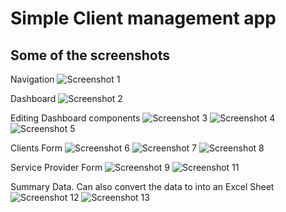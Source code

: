 # Simple Client management app

## Some of the screenshots

Navigation
![Screenshot 1](img/1.png)

Dashboard
![Screenshot 2](img/2.png)

Editing Dashboard components
![Screenshot 3](img/3.png)
![Screenshot 4](img/4.png)
![Screenshot 5](img/5.png)

Clients Form
![Screenshot 6](img/6.png)
![Screenshot 7](img/7.png)
![Screenshot 8](img/8.png)

Service Provider Form
![Screenshot 9](img/9.png)
![Screenshot 11](img/11.png)

Summary Data. Can also convert the data to into an Excel Sheet
![Screenshot 12](img/12.png)
![Screenshot 13](img/13.png)

